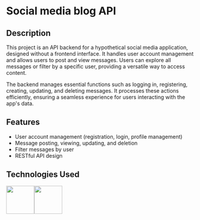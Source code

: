 # Social media blog API

## Description

This project is an API backend for a hypothetical social media application, designed without a frontend interface. It handles user account management and allows users to post and view messages. Users can explore all messages or filter by a specific user, providing a versatile way to access content.

The backend manages essential functions such as logging in, registering, creating, updating, and deleting messages. It processes these actions efficiently, ensuring a seamless experience for users interacting with the app's data.

## Features

- User account management (registration, login, profile management)
- Message posting, viewing, updating, and deletion
- Filter messages by user
- RESTful API design

## Technologies Used

<img src="https://cdn.jsdelivr.net/gh/devicons/devicon@latest/icons/java/java-original.svg" width="75" /><img src="https://cdn.jsdelivr.net/gh/devicons/devicon@latest/icons/postgresql/postgresql-original.svg" width="75" />